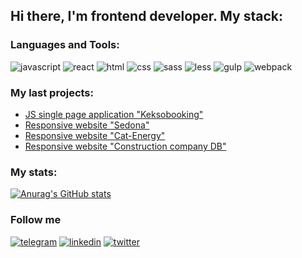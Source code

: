 ## Hi there, I'm frontend developer. My stack:

### Languages and Tools:
![javascript](https://img.shields.io/badge/Javascript-000000?style=for-the-badge&logo=javascript)
![react](https://img.shields.io/badge/React-000000?style=for-the-badge&logo=react)
![html](https://img.shields.io/badge/HTML-000000?style=for-the-badge&logo=html5)
![css](https://img.shields.io/badge/CSS-000000?style=for-the-badge&logo=CSS3)
![sass](https://img.shields.io/badge/SASS-000000?style=for-the-badge&logo=sass)
![less](https://img.shields.io/badge/Less-000000?style=for-the-badge&logo=less)
![gulp](https://img.shields.io/badge/Gulp-000000?style=for-the-badge&logo=gulp)
![webpack](https://img.shields.io/badge/Webpack-000000?style=for-the-badge&logo=webpack)

### My last projects:
- [JS single page application "Keksobooking"](https://github.com/Yuriy-Tkachenko/Keksobooking)
- [Responsive website "Sedona"](https://github.com/Yuriy-Tkachenko/Sedona)
- [Responsive website "Cat-Energy"](https://github.com/Yuriy-Tkachenko/cat-energy)
- [Responsive website "Construction company DB"](https://github.com/Yuriy-Tkachenko/DB)

### My stats:
[![Anurag's GitHub stats](https://github-readme-stats.vercel.app/api?username=Yuriy-Tkachenko&show_icons=true&theme=tokyonight)](https://github.com/anuraghazra/github-readme-stats)

### Follow me
[![telegram](https://img.shields.io/badge/Telegram-000000?style=for-the-badge&logo=telegram)](https://t.me/Yuriy_Tkachenko)
[![linkedin](https://img.shields.io/badge/LinkedIn-000000?style=for-the-badge&logo=linkedin)](https://www.linkedin.com/in/tkachenkoyu/)
[![twitter](https://img.shields.io/badge/Twitter-000000?style=for-the-badge&logo=twitter)](https://twitter.com/slogan_here)
